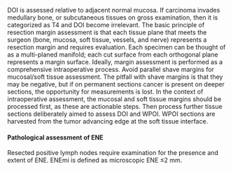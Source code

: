 DOI is
assessed relative to adjacent normal mucosa. If carcinoma
invades medullary bone, or subcutaneous tissues on gross
examination, then it is categorized as T4 and DOI become
irrelevant. The basic principle of resection margin assessment
is that each tissue plane that meets the surgeon (bone, mucosa,
soft tissue, vessels, and nerve) represents a resection margin
and requires evaluation. Each specimen can be thought of as a
multi-planed manifold; each cut surface from each orthogonal
plane represents a margin surface. Ideally, margin assessment
is performed as a comprehensive intraoperative process. Avoid
parallel shave margins for mucosal/soft tissue assessment. The
pitfall with shave margins is that they may be negative, but if
on permanent sections cancer is present on deeper sections,
the opportunity for measurements is lost. In the context of
intraoperative assessment, the mucosal and soft tissue margins
should be processed first, as these are actionable steps. Then
process further tissue sections deliberately aimed to assess
DOI and WPOI. WPOI sections are harvested from the tumor
advancing edge at the soft tissue interface.  
#### Pathological assessment of ENE  
Resected positive lymph nodes require examination for the
presence and extent of ENE. ENEmi is defined as microscopic
ENE ≤2 mm.